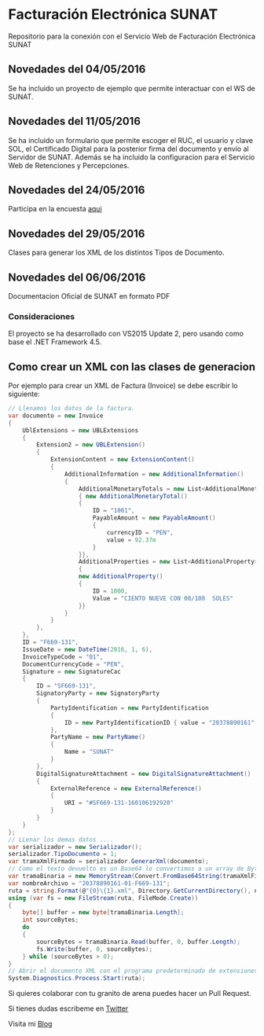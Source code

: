 # Facturación Electrónica SUNAT
Repositorio para la conexión con el Servicio Web de Facturación Electrónica SUNAT

## Novedades del 04/05/2016 ##
Se ha incluido un proyecto de ejemplo que permite interactuar con el WS de SUNAT.

## Novedades del 11/05/2016 ##
Se ha incluido un formulario que permite escoger el RUC, el usuario y clave SOL, el Certificado Digital para la posterior firma del documento y envío al Servidor de SUNAT.
Además se ha incluido la configuracion para el Servicio Web de Retenciones y Percepciones.

## Novedades del 24/05/2016 ##
Participa en la encuesta [aqui](https://encuesta.fbapp.io/hiukbq)

## Novedades del 29/05/2016 ##
Clases para generar los XML de los distintos Tipos de Documento.

## Novedades del 06/06/2016 ##
Documentacion Oficial de SUNAT en formato PDF

### Consideraciones ###
El proyecto se ha desarrollado con VS2015 Update 2, pero usando como base el 
.NET Framework 4.5.

## Como crear un XML con las clases de generacion ##
Por ejemplo para crear un XML de Factura (Invoice) se debe escribir lo siguiente:

```csharp
// Llenamos los datos de la factura.
var documento = new Invoice
{
	UblExtensions = new UBLExtensions
	{
		Extension2 = new UBLExtension()
		{
			ExtensionContent = new ExtensionContent()
			{
				AdditionalInformation = new AdditionalInformation()
				{
					AdditionalMonetaryTotals = new List<AdditionalMonetaryTotal>
					{ new AdditionalMonetaryTotal()
					{
						ID = "1001",
						PayableAmount = new PayableAmount()
						{
							currencyID = "PEN",
							value = 92.37m
						}
					}},
					AdditionalProperties = new List<AdditionalProperty>
					{
					new AdditionalProperty()
					{
						ID = 1000,
						Value = "CIENTO NUEVE CON 00/100  SOLES"
					}}
				}
			}
		},
	},
	ID = "F669-131",
	IssueDate = new DateTime(2016, 1, 6),
	InvoiceTypeCode = "01",
	DocumentCurrencyCode = "PEN",
	Signature = new SignatureCac
	{
		ID = "SF669-131",
		SignatoryParty = new SignatoryParty
		{
			PartyIdentification = new PartyIdentification
			{
				ID = new PartyIdentificationID { value = "20378890161" }
			},
			PartyName = new PartyName()
			{
				Name = "SUNAT"
			}
		},
		DigitalSignatureAttachment = new DigitalSignatureAttachment()
		{
			ExternalReference = new ExternalReference()
			{
				URI = "#SF669-131-160106192920"
			}
		}
	}
};
// LLenar los demas datos ....
var serializador = new Serializador();
serializador.TipoDocumento = 1;
var tramaXmlFirmado = serializador.GenerarXml(documento);
// Como el texto devuelto es un Base64 lo convertimos a un array de Bytes.
var tramaBinaria = new MemoryStream(Convert.FromBase64String(tramaXmlFirmado));
var nombreArchivo = "20378890161-01-F669-131";
ruta = string.Format(@"{0}\{1}.xml", Directory.GetCurrentDirectory(), nombreArchivo);
using (var fs = new FileStream(ruta, FileMode.Create))
{
	byte[] buffer = new byte[tramaBinaria.Length];
	int sourceBytes;
	do
	{
		sourceBytes = tramaBinaria.Read(buffer, 0, buffer.Length);
		fs.Write(buffer, 0, sourceBytes);
	} while (sourceBytes > 0);
}
// Abrir el documento XML con el programa predeterminado de extensiones XML
System.Diagnostics.Process.Start(ruta);
```
Si quieres colaborar con tu granito de arena puedes hacer un Pull Request.

Si tienes dudas escribeme en [Twitter](http://twitter.com/evelascom)

Visita mi [Blog](http://erickorlando.com)
